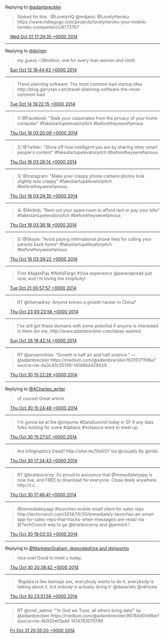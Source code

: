 Replying to [@adambreckler](https://twitter.com/LovelyHQ/status/517276757129723905)

> Stoked for this\.\. @LovelyHQ @mdjanic @LovelyHeroku https://www\.indiegogo\.com/projects/lovelyheroku\-your\-mobile\-heroku\-companion/x/8773767

<img src="../../media/tweet.ico" width="12" /> [Wed Oct 01 17:29:35 +0000 2014](https://twitter.com/adambreckler/status/517365724835115008)

----

Replying to [@ikirigin](https://twitter.com/ikirigin/status/521366858432122881)

> my guess \~38million, one for every man women and child\.

<img src="../../media/tweet.ico" width="12" /> [Sun Oct 12 18:44:43 +0000 2014](https://twitter.com/adambreckler/status/521370899409145856)

----

> Travel planning software: The most common bad startup idea http://blog\.garrytan\.com/travel\-planning\-software\-the\-most\-common\-bad

<img src="../../media/tweet.ico" width="12" /> [Tue Oct 14 19:22:15 +0000 2014](https://twitter.com/adambreckler/status/522105120582942720)

----

> 1/ @Facebook: "Stalk your classmates from the privacy of your home computer" \#fakestartupelevatorpitch \#beforetheywerefamous

<img src="../../media/tweet.ico" width="12" /> [Thu Oct 16 03:20:09 +0000 2014](https://twitter.com/adambreckler/status/522587776571555842)

----

> 2/ @Twitter: "Show off how intelligent you are by sharing other smart people's content" \#fakestartupelevatorpitch \#beforetheywerefamous

<img src="../../media/tweet.ico" width="12" /> [Thu Oct 16 03:26:14 +0000 2014](https://twitter.com/adambreckler/status/522589306603315200)

----

> 3/ @Instagram: "Make your crappy phone\-camera photos look slightly less crappy" \#fakestartupelevatorpitch \#beforetheywerefamous

<img src="../../media/tweet.ico" width="12" /> [Thu Oct 16 03:29:35 +0000 2014](https://twitter.com/adambreckler/status/522590147758419968)

----

> 4/ @Airbnb: "Rent out your spare room to afford rent or pay your bills" \#fakestartupelevatorpitch \#beforetheywerefamous

<img src="../../media/tweet.ico" width="12" /> [Thu Oct 16 03:36:18 +0000 2014](https://twitter.com/adambreckler/status/522591839421882368)

----

> 5/ @Skype: "Avoid paying international phone fees for calling your parents back home" \#fakestartupelevatorpitch \#beforetheywerefamous

<img src="../../media/tweet.ico" width="12" /> [Thu Oct 16 03:39:22 +0000 2014](https://twitter.com/adambreckler/status/522592612193017856)

----

> First \#ApplePay \#WellsFargo \#Visa experience @panerabread just now, and i'm loving the simplicity\!

<img src="../../media/tweet.ico" width="12" /> [Tue Oct 21 00:57:57 +0000 2014](https://twitter.com/adambreckler/status/524363929426722816)

----

> RT @themadray: Anyone knows a growth hacker in China?

<img src="../../media/tweet.ico" width="12" /> [Thu Oct 23 00:23:56 +0000 2014](https://twitter.com/adambreckler/status/525080144990318592)

----

> I've still got these domains with some potential if anyone is interested in them dm me, http://www\.adambreckler\.com/ideas\-wanted

<img src="../../media/tweet.ico" width="12" /> [Sun Oct 26 18:42:14 +0000 2014](https://twitter.com/adambreckler/status/526443702831431680)

----

> RT @jansenniklas: “Growth is half art and half science\.” —@adambreckler https://medium\.com/@adambreckler/16315171166a?source\=tw\-4a3c43c55149\-1414664428429

<img src="../../media/tweet.ico" width="12" /> [Thu Oct 30 15:22:28 +0000 2014](https://twitter.com/adambreckler/status/527842981483520001)

----

Replying to [@ACharles\_writer](https://twitter.com/AdamolaC/status/527840383745933312)

> of course\! Great article\.

<img src="../../media/tweet.ico" width="12" /> [Thu Oct 30 15:24:49 +0000 2014](https://twitter.com/adambreckler/status/527843572133814272)

----

> I'm gonna be at the @importio \#DataSummit today in SF if any data folks looking for some \#dataviz \#hotsauce want to meet up\.

<img src="../../media/tweet.ico" width="12" /> [Thu Oct 30 15:27:07 +0000 2014](https://twitter.com/adambreckler/status/527844152579334145)

----

> Are Infographics Dead? http://shar\.es/10s6SY via @visually By @mibi

<img src="../../media/tweet.ico" width="12" /> [Thu Oct 30 17:24:43 +0000 2014](https://twitter.com/adambreckler/status/527873747022139392)

----

> RT @brankocerny: So proud to announce that @Immediatelyapp is now live, and FREE to download for everyone\. Close deals anywhere\. http://t\.c…

<img src="../../media/tweet.ico" width="12" /> [Thu Oct 30 17:46:41 +0000 2014](https://twitter.com/adambreckler/status/527879274703757312)

----

> @Immediatelyapp \#launches mobile email client for sales reps http://techcrunch\.com/2014/10/30/immediately\-launches\-an\-email\-app\-for\-sales\-reps\-that\-tracks\-when\-messages\-are\-read/ via @TechCrunch way to go @brankocerny and @jwmmd \!

<img src="../../media/tweet.ico" width="12" /> [Thu Oct 30 19:03:33 +0000 2014](https://twitter.com/adambreckler/status/527898620410867712)

----

Replying to [@MarketerGraham, @googledrive and @importio](https://twitter.com/MarketerGraham/status/527921390708482048)

> nice one\! Good to meet u today\.

<img src="../../media/tweet.ico" width="12" /> [Thu Oct 30 20:38:42 +0000 2014](https://twitter.com/adambreckler/status/527922564614483969)

----

> 'Bigdata is like teenage sex, everybody wants to do it, everybody is talking about it, but nobody is actually doing it' @danariely @vkhosla

<img src="../../media/tweet.ico" width="12" /> [Thu Oct 30 23:51:56 +0000 2014](https://twitter.com/adambreckler/status/527971193739948034)

----

> RT @inter\_aatma: “‘In God we Trust, all others bring data’” by @adambreckler https://medium\.com/@adambreckler/96784d01e9be?source\=tw\-4b920e01add\-1414783070789

<img src="../../media/tweet.ico" width="12" /> [Fri Oct 31 20:35:20 +0000 2014](https://twitter.com/adambreckler/status/528284106916757504)